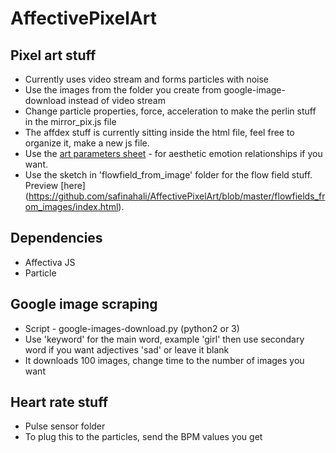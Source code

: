 # AffectivePixelArt

## Pixel art stuff
- Currently uses video stream and forms particles with noise
- Use the images from the folder you create from google-image-download instead of video stream
- Change particle properties, force, acceleration to make the perlin stuff in the mirror_pix.js file
- The affdex stuff is currently sitting inside the html file, feel free to organize it, make a new js file. 
- Use the [art parameters sheet](https://docs.google.com/a/andrew.cmu.edu/spreadsheets/d/1sMEO8zEOIgmsorEUKfX7ZuyaTUC0Gra1PdSQ-_f_GhQ/edit?usp=sharing) -  for aesthetic emotion relationships if you want.
- Use the sketch in 'flowfield_from_image' folder for the flow field stuff. Preview [here] (https://github.com/safinahali/AffectivePixelArt/blob/master/flowfields_from_images/index.html).


## Dependencies 
- Affectiva JS
- Particle


## Google image scraping
- Script - google-images-download.py (python2 or 3) 
- Use 'keyword' for the main word, example 'girl' then use secondary word if you want adjectives 'sad' or leave it blank
- It downloads 100 images, change time to the number of images you want[]()

## Heart rate stuff
- Pulse sensor folder 
- To plug this to the particles, send the BPM values you get